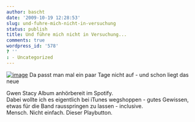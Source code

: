```yaml
---
author: bascht
date: '2009-10-19 12:28:53'
slug: und-fuhre-mich-nicht-in-versuchung
status: publish
title: Und führe mich nicht in Versuchung...
comments: true
wordpress_id: '578'
? ''
: - Uncategorized
---
```


[![image](http://bascht.files.wordpress.com/2009/10/screen-capture-png-scaled-1000.jpg?w=300)](http://bascht.files.wordpress.com/2009/10/screen-capture-png-scaled-1000.jpg)
Da passt man mal ein paar Tage nicht auf - und schon liegt das neue
  
Gwen Stacy Album anhörbereit im Spotify.   
Dabei wollte ich es eigentlich bei iTunes wegshoppen - gutes
Gewissen,   
etwas für die Band rausspringen zu lassen - inclusive.   
Mensch. Nicht einfach. Dieser Playbutton.



